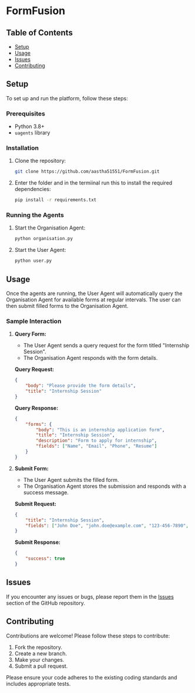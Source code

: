 # FormFusion

## Table of Contents

- [Setup](#setup)
- [Usage](#usage)
- [Issues](#issues)
- [Contributing](#contributing)


## Setup
To set up and run the platform, follow these steps:

### Prerequisites
- Python 3.8+
- `uagents` library

### Installation
1. Clone the repository:
    ```sh
    git clone https://github.com/aastha51551/FormFusion.git
    ```

2. Enter the folder and in the termiinal run this to install the required dependencies:
    ```sh
    pip install -r requirements.txt
    ```

### Running the Agents
1. Start the Organisation Agent:
    ```sh
    python organisation.py
    ```

2. Start the User Agent:
    ```sh
    python user.py
    ```

## Usage
Once the agents are running, the User Agent will automatically query the Organisation Agent for available forms at regular intervals. The user can then submit filled forms to the Organisation Agent.

### Sample Interaction
1. **Query Form:**
    - The User Agent sends a query request for the form titled "Internship Session".
    - The Organisation Agent responds with the form details.

    **Query Request:**
    ```json
    {
        "body": "Please provide the form details",
        "title": "Internship Session"
    }
    ```

    **Query Response:**
    ```json
    {
        "forms": {
            "body": "This is an internship application form",
            "title": "Internship Session",
            "description": "Form to apply for internship",
            "fields": ["Name", "Email", "Phone", "Resume"]
        }
    }
    ```

2. **Submit Form:**
    - The User Agent submits the filled form.
    - The Organisation Agent stores the submission and responds with a success message.

    **Submit Request:**
    ```json
    {
        "title": "Internship Session",
        "fields": ["John Doe", "john.doe@example.com", "123-456-7890", "Resume content here"]
    }
    ```

    **Submit Response:**
    ```json
    {
        "success": true
    }
    ```

## Issues
If you encounter any issues or bugs, please report them in the [Issues](https://github.com/yourusername/form-platform/issues) section of the GitHub repository.

## Contributing
Contributions are welcome! Please follow these steps to contribute:

1. Fork the repository.
2. Create a new branch.
3. Make your changes.
4. Submit a pull request.

Please ensure your code adheres to the existing coding standards and includes appropriate tests.
